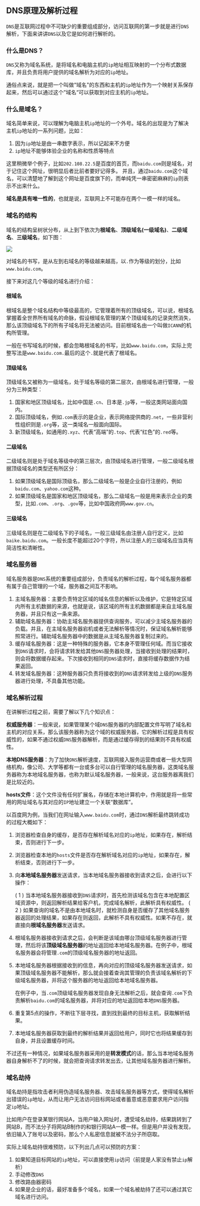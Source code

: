 ## DNS原理及解析过程

`DNS`是互联网过程中不可缺少的重要组成部分，访问互联网的第一步就是进行`DNS`解析，下面来讲讲`DNS`以及它是如何进行解析的。

### 什么是DNS？

`DNS`又称为域名系统，是将域名和电脑主机的`ip`地址相互映射的一个分布式数据库，并且负责将用户提供的域名解析为对应的`ip`地址。

通俗点来说，就是把一个叫做“域名"的东西和主机的`ip`地址作为一个映射关系保存起来，然后可以通过这个”域名“可以获取到对应主机的`ip`地址。

### 什么是域名？
域名简单来说，可以理解为电脑主机`ip`地址的一个外号。域名的出现是为了解决主机`ip`地址的一系列问题，比如：

1. 因为`ip`地址是由一串数字表示，所以记起来不方便
2. `ip`地址不能够体验企业的名称和性质等特点

这里稍微举个例子，比如`202.108.22.5`是百度的首页，而`baidu.com`则是域名，对于记住这个网址，很明显后者比前者要好记得多。
并且，通过`baidu.com`这个域名，可以清楚地了解到这个网址是百度旗下的，而单纯凭一串密密麻麻的`ip`则表示不出来什么。

**域名是具有唯一性的**，也就是说，互联网上不可能存在两个一模一样的域名。

### 域名的结构
域名的结构呈树状分布，从上到下依次为**根域名**、**顶级域名(一级域名)**、**二级域名**、**三级域名**，如下图：

![](./images/域名结构.jpg)

对域名的书写，是从左到右域名的等级越来越高，以`.`作为等级的划分，比如`www.baidu.com`。

接下来对这几个等级的域名进行介绍：

#### 根域名
根域名是整个域名结构中等级最高的，它管理着所有的顶级域名，可以说，根域名掌握着全世界所有域名的命脉，假设根域名管理的某个顶级域名的记录突然消失，那么该顶级域名下的所有子域名将无法被访问。目前根域名由一个叫做`ICANN`的机构所管理。

一般在书写域名的时候，都会忽略根域名的书写，比如`www.baidu.com`，实际上完整写法是`www.baidu.com.`最后的这个`.`就是代表了根域名。

#### 顶级域名

顶级域名又被称为一级域名，处于域名等级的第二层次，由根域名进行管理，一般分为三种类型：
1. 国家和地区顶级域名，比如中国是`.cn`、日本是`.jp`等，一般这类网站面向国内。
2. 国际顶级域名，例如`.com`表示的是企业，表示网络提供商的`.net`，一些非营利性组织则是`.org`等，这一类域名一般面向国际。
3. 新顶级域名，如通用的`.xyz`、代表“高端”的`.top`、代表“红色”的`.red`等。

#### 二级域名

二级域名则是处于域名等级中的第三层次，由顶级域名进行管理，一般二级域名根据顶级域名的类型还有所区分：

1. 如果顶级域名是国际顶级名，那么二级域名一般是企业自行注册的，例如`baidu.com`、`yahoo.com`这种。
2. 如果顶级域名是国家和地区顶级域名，那么二级域名一般是用来表示企业的类型，比如`.com`、`.org`、`.gov`等，比如中国政府网`www.gov.cn`。

#### 三级域名

三级域名则是在二级域名下的子域名，一般三级域名由注册人自行定义，比如`baike.baidu.com`。一般长度不能超过20个字符，所以注册人的三级域名应当具有简洁性和清晰性。

### 域名服务器

域名服务器是`DNS`系统的重要组成部分，负责域名的解析过程，每个域名服务器都有属于自己管理的一个域，服务器之间互不影响。

1. 主域名服务器：主要负责特定区域的域名信息的解析以及维护，它是特定区域内所有主机数据的来源，也就是说，该区域的所有主机数据都是来自主域名服务器，并且只有这一条来源。
2. 辅助域名服务器：协助主域名服务器提供查询服务，可以减少主域名服务器的负载。并且，在主域名服务器宕机或者无法解析等情况时，保证域名解析能够照常进行。辅助域名服务器中的数据是从主域名服务器复制过来的。
3. 缓存域名服务器：这是一种特殊的服务器，它本身不管理任何域。而当它接收到`DNS`请求时，会将请求转发给其他`DNS`服务器处理，当接收到处理的结果时，则会将数据缓存起来。下次接收到相同的`DNS`请求时，直接将缓存数据作为结果返回。
4. 转发域名服务器：这种服务器只负责将接收到的`DNS`请求转发给上级的`DNS`服务器进行处理，不具备其他功能。

### 域名解析过程
在讲解析过程之前，需要了解以下几个知识点：

**权威服务器**：一般来说，如果管理某个域`DNS`服务器的内部配置文件写明了域名和主机的对应关系，那么该服务器称为这个域的权威服务器，它的解析过程是具有权威性的，如果不通过权威`DNS`服务器解析，而是通过缓存得到的结果则不具有权威性。

**本地DNS服务器**：为了加快`DNS`解析速度，互联网接入服务运营商或者一些大型网络机构，像公司、大学等都有一台或多台可以自行管理的域名服务器，这类域名服务器称为本地域名服务器，也称为默认域名服务器，一般来说，这台服务器离我们是比较近的。

**hosts文件**：这个文件没有任何扩展名，存储在本地计算机中，作用就是将一些常用的网址域名与其对应的`IP`地址建立一个关联“数据库”。

以百度网为例，当我们在网址输入`www.baidu.com`时，通过`DNS`解析最终跳转成功的过程大概如下：

1. 浏览器检查自身的缓存，是否存在解析域名对应的`ip`地址，如果存在，解析结束，否则进行下一步。

2. 浏览器检查本地的`hosts`文件是否存在解析域名对应的`ip`地址，如果存在，解析结束，否则进行下一步。

3. 向**本地域名服务器**发送请求，当本地域名服务器接收到请求之后，会进行以下操作：

	( 1 ) 当本地域名服务器接收到`DNS`请求时，首先检测该域名包含在本地配置区域资源中，则返回解析结果给客户机，完成域名解析，此解析具有权威性。
	( 2 ) 如果查询的域名不是由本地域名时，就检测自身是否缓存了其他域名服务器返回的处理结果，如果存在则返回，此解析不具有权威性。如果不存在，就直接向**根域名服务器**发送请求。
	
4. 根域名服务器接收到请求之后，会判断是该域由哪台顶级域名服务器进行管理，然后将该**顶级域名服务器**的地址返回给本地域名服务器。在例子中，根域名服务器会将管理`.com`的顶级域名服务器的地址返回。

5. 本地域名服务器根据接收到的信息，再向对应的顶级域名服务器发送请求，如果顶级域名服务器不能解析，那么就会接着查询其管理的负责该域名解析的下级域名服务器，并将这个服务器的地址返回给本地域名服务器。

   在例子中，当`.com`顶级域名服务器发现自身无法解析之后，就会查询`.com`下负责解析`baidu.com`的域名服务器，并将对应的地址返回给本地`DNS`服务器。
   
6. 重复第5点的操作，不断往下层寻找，直到找到最终的目标主机，获取解析结果。
7. 本地域名服务器获取到最终的解析结果并返回给用户，同时它也将结果缓存到自身，并且设置缓存时间。

不过还有一种情况，如果域名服务器采用的是**转发模式**的话，那么当本地域名服务器自身解析不了的时候，就会把查询请求转发出去，让其他域名服务器进行解析。

### 域名劫持

域名劫持是指攻击者利用伪造域名服务器、攻击域名服务器等方式，使得域名解析出错误的`ip`地址，从而让用户无法访问目标网站或者蓄意或恶意要求用户访问指定`ip`地址。

比如用户在登录某银行网站A，当用户输入网址时，遭受域名劫持，结果跳转到了网站B，而不法分子将网站B制作的和银行网站A一模一样。但是用户并没有发现，依旧输入了账号以及密码，那么个人私密信息就被不法分子所窃取。

实际上域名劫持很难预防，以下列出几点可以预防的方案：
1. 如果知道目标网站的`ip`地址，可以直接使用`ip`访问（前提是人家没有禁止`ip`解析）
2. 手动修改`DNS`
3. 修改路由器密码
4. 如果是企业的话，最好准备多个域名，如果一个域名被劫持了还可以通过其它域名进行访问。

